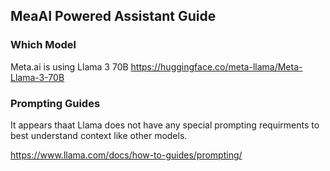 ## MeaAI Powered Assistant Guide

### Which Model
Meta.ai is using Llama 3 70B
https://huggingface.co/meta-llama/Meta-Llama-3-70B

### Prompting Guides
It appears thaat Llama does not have any special prompting requirments to best understand context like other models.

https://www.llama.com/docs/how-to-guides/prompting/